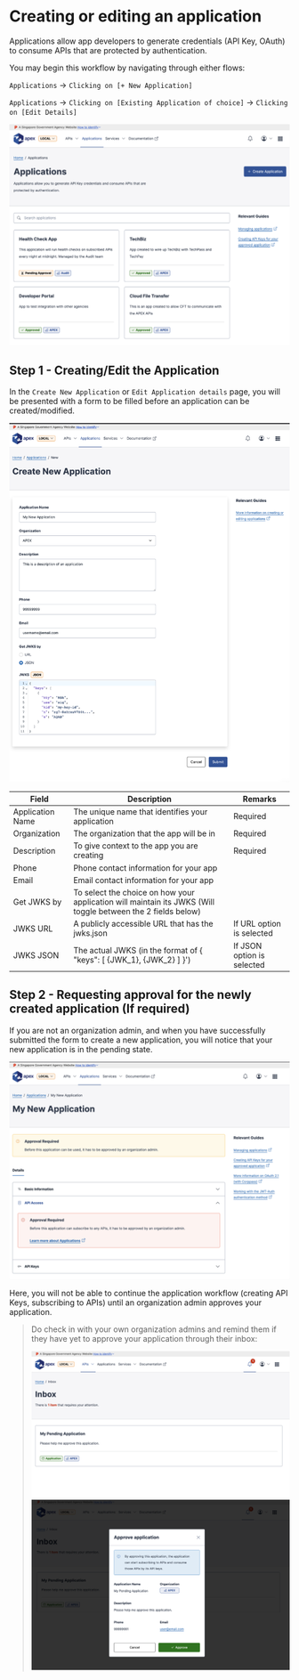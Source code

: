 # Creating or editing an application

Applications allow app developers to generate credentials (API Key, OAuth) to consume APIs that are protected by authentication.

You may begin this workflow by navigating through either flows:

`Applications` &rarr; `Clicking on [+ New Application]`

`Applications` &rarr; `Clicking on [Existing Application of choice]` &rarr; `Clicking on [Edit Details]`

![Image](./_assets/apps.png)

## Step 1 - Creating/Edit the Application

In the `Create New Application` or `Edit Application details` page, you will be presented with a form to be filled before an application can be created/modified.

![Image](./_assets/new-app-filled.png)

| Field            | Description                                                                                                  | Remarks                    |
| ---------------- | ------------------------------------------------------------------------------------------------------------ | -------------------------- |
| Application Name | The unique name that identifies your application                                                             | Required                   |
| Organization     | The organization that the app will be in                                                                     | Required                   |
| Description      | To give context to the app you are creating                                                                  | Required                   |
| Phone            | Phone contact information for your app                                                                       |                            |
| Email            | Email contact information for your app                                                                       |                            |
| Get JWKS by      | To select the choice on how your application will maintain its JWKS (Will toggle between the 2 fields below) |                            |
| JWKS URL         | A publicly accessible URL that has the jwks.json                                                             | If URL option is selected  |
| JWKS JSON        | The actual JWKS (in the format of { "keys": [ {JWK_1}, {JWK_2} ] }')                                         | If JSON option is selected |

## Step 2 - Requesting approval for the newly created application (If required)

If you are not an organization admin, and when you have successfully submitted the form to create a new application, you will notice that your new application is in the pending state.

![Image](./_assets/new-app-pending.png)

Here, you will not be able to continue the application workflow (creating API Keys, subscribing to APIs) until an organization admin approves your application.

> Do check in with your own organization admins and remind them if they have yet to approve your application through their inbox:
>
> ![Image](./_assets/pending-app-1.png) ![Image](./_assets/pending-app-2.png)
